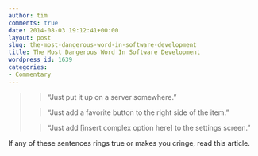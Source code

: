 ```yaml
---
author: tim
comments: true
date: 2014-08-03 19:12:41+00:00
layout: post
slug: the-most-dangerous-word-in-software-development
title: The Most Dangerous Word In Software Development
wordpress_id: 1639
categories:
- Commentary
---
```


<blockquote>

> 
> “Just put it up on a server somewhere.”
> 
> 


> 
> “Just add a favorite button to the right side of the item.”
> 
> 


> 
> “Just add [insert complex option here] to the settings screen.”
> 
> 
</blockquote>





If any of these sentences rings true or makes you cringe, read this article.
